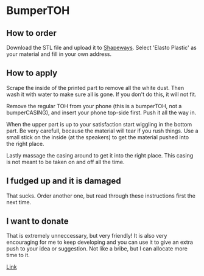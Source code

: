 # BumperTOH

## How to order

Download the STL file and upload it to [Shapeways](shapeways.com). Select 'Elasto Plastic' as your material and fill in your own address.

## How to apply

Scrape the inside of the printed part to remove all the white dust. Then wash it with water to make sure all is gone. If you don't do this, it will not fit.

Remove the regular TOH from your phone (this is a bumperTOH, not a bumperCASING), and insert your phone top-side first. Push it all the way in.

When the upper part is up to your satisfaction start wiggling in the bottom part. Be very carefull, because the material will tear if you rush things. Use a small stick on the inside (at the speakers) to get the material pushed into the right place.

Lastly massage the casing around to get it into the right place. This casing is not meant to be taken on and off all the time.

## I fudged up and it is damaged

That sucks. Order another one, but read through these instructions first the next time.

## I want to donate

That is extremely unneccessary, but very friendly! It is also very encouraging for me to keep developing and you can use it to give an extra push to your idea or suggestion. Not like a bribe, but I can allocate more time to it.

[Link](https://www.paypal.com/cgi-bin/webscr?cmd=_s-xclick&hosted_button_id=PQFRTKM8HSXYS)